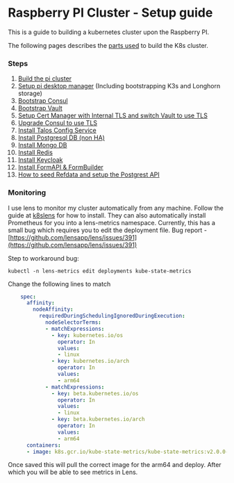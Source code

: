 # Raspberry PI Cluster - Setup guide

This is a guide to building a kubernetes cluster upon the Raspberry PI.


The following pages describes the [parts used](parts_list.md) to build the K8s cluster.

### Steps

1. [Build the pi cluster](build_the_pi.md)
2. [Setup pi desktop manager](pi_desktop.md) (Including bootstrapping K3s and Longhorn storage)
3. [Bootstrap Consul](consul_bootstrap.md)
4. [Bootstrap Vault](vault_bootstrap.md)
5. [Setup Cert Manager with Internal TLS and switch Vault to use TLS](cert_manager_bootstrap.md)
6. [Upgrade Consul to use TLS](upgrade_consul_to_tls.md)
7. [Install Talos Config Service](talos_config.md)
8. [Install Postgresql DB (non HA)](postgresql.md)
9. [Install Mongo DB](mongodb.md)
10. [Install Redis](redis.md)
11. [Install Keycloak](keycloak.md)
12. [Install FormAPI & FormBuilder](form_services.md)
13. [How to seed Refdata and setup the Postgrest API](refdata.md)


### Monitoring

I use lens to monitor my cluster automatically from any machine. Follow the guide at [k8slens](https://k8slens.dev/)
for how to install. They can also automatically install Prometheus for you into a lens-metrics namespace. 
Currently, this has a small bug which requires you to edit the deployment file.
Bug report - [https://github.com/lensapp/lens/issues/391](https://github.com/lensapp/lens/issues/391)


Step to workaround bug:

`kubectl -n lens-metrics edit deployments kube-state-metrics`

Change the following lines to match

```yaml
    spec:
      affinity:
        nodeAffinity:
          requiredDuringSchedulingIgnoredDuringExecution:
            nodeSelectorTerms:
            - matchExpressions:
              - key: kubernetes.io/os
                operator: In
                values:
                - linux
              - key: kubernetes.io/arch
                operator: In
                values:
                - arm64
            - matchExpressions:
              - key: beta.kubernetes.io/os
                operator: In
                values:
                - linux
              - key: beta.kubernetes.io/arch
                operator: In
                values:
                - arm64
      containers:
      - image: k8s.gcr.io/kube-state-metrics/kube-state-metrics:v2.0.0-alpha.3
```

Once saved this will pull the correct image for the arm64 and deploy. After which you will be able to see metrics in Lens.

